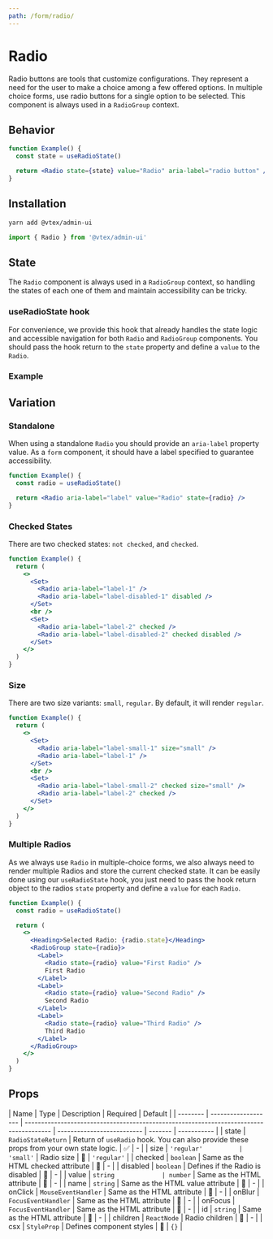 ```yaml
---
path: /form/radio/
---
```


# Radio

Radio buttons are tools that customize configurations. They represent a need for the user to make a choice among a few offered options. In multiple choice forms, use radio buttons for a single option to be selected. This component is always used in a `RadioGroup` context.

## Behavior

```jsx
function Example() {
  const state = useRadioState()

  return <Radio state={state} value="Radio" aria-label="radio button" />
}
```

## Installation

```sh isStatic
yarn add @vtex/admin-ui
```

```jsx isStatic
import { Radio } from '@vtex/admin-ui'
```

## State

The `Radio` component is always used in a `RadioGroup` context, so handling the states of each one of them and maintain accessibility can be tricky.

### useRadioState hook

For convenience, we provide this hook that already handles the state logic and accessible navigation for both `Radio` and `RadioGroup` components. You should pass the hook return to the `state` property and define a `value` to the `Radio`.

### Example

## Variation

### Standalone

When using a standalone `Radio` you should provide an `aria-label` property value. As a `form` component, it should have a label specified to guarantee accessibility.

```jsx
function Example() {
  const radio = useRadioState()

  return <Radio aria-label="label" value="Radio" state={radio} />
}
```

### Checked States

There are two checked states: `not checked`, and `checked`.

```jsx
function Example() {
  return (
    <>
      <Set>
        <Radio aria-label="label-1" />
        <Radio aria-label="label-disabled-1" disabled />
      </Set>
      <br />
      <Set>
        <Radio aria-label="label-2" checked />
        <Radio aria-label="label-disabled-2" checked disabled />
      </Set>
    </>
  )
}
```

### Size

There are two size variants: `small`, `regular`. By default, it will render `regular`.

```jsx
function Example() {
  return (
    <>
      <Set>
        <Radio aria-label="label-small-1" size="small" />
        <Radio aria-label="label-1" />
      </Set>
      <br />
      <Set>
        <Radio aria-label="label-small-2" checked size="small" />
        <Radio aria-label="label-2" checked />
      </Set>
    </>
  )
}
```

### Multiple Radios

As we always use `Radio` in multiple-choice forms, we also always need to render multiple Radios and store the current checked state. It can be easily done using our `useRadioState` hook, you just need to pass the hook return object to the radios `state` property and define a `value` for each `Radio`.

```jsx
function Example() {
  const radio = useRadioState()

  return (
    <>
      <Heading>Selected Radio: {radio.state}</Heading>
      <RadioGroup state={radio}>
        <Label>
          <Radio state={radio} value="First Radio" />
          First Radio
        </Label>
        <Label>
          <Radio state={radio} value="Second Radio" />
          Second Radio
        </Label>
        <Label>
          <Radio state={radio} value="Third Radio" />
          Third Radio
        </Label>
      </RadioGroup>
    </>
  )
}
```

## Props

| Name     | Type                | Description                                                                            | Required                   | Default |
| -------- | ------------------- | -------------------------------------------------------------------------------------- | -------------------------- | ------- | ----------- |
| state    | `RadioStateReturn`  | Return of `useRadio` hook. You can also provide these props from your own state logic. | ✅                         | -       |
| size     | `'regular'          | 'small'`                                                                               | Radio size                 | 🚫      | `'regular'` |
| checked  | `boolean`           | Same as the HTML checked attribute                                                     | 🚫                         | -       |
| disabled | `boolean`           | Defines if the Radio is disabled                                                       | 🚫                         | -       |
| value    | `string             | number`                                                                                | Same as the HTML attribute | 🚫      | -           |
| name     | `string`            | Same as the HTML value attribute                                                       | 🚫                         | -       |
| onClick  | `MouseEventHandler` | Same as the HTML attribute                                                             | 🚫                         | -       |
| onBlur   | `FocusEventHandler` | Same as the HTML attribute                                                             | 🚫                         | -       |
| onFocus  | `FocusEventHandler` | Same as the HTML attribute                                                             | 🚫                         | -       |
| id       | `string`            | Same as the HTML attribute                                                             | 🚫                         | -       |
| children | `ReactNode`         | Radio children                                                                         | 🚫                         | -       |
| csx      | `StyleProp`         | Defines component styles                                                               | 🚫                         | `{}`    |
